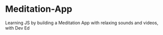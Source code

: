 # Meditation-App
Learning JS by building a Meditation App with relaxing sounds and videos, with Dev Ed
